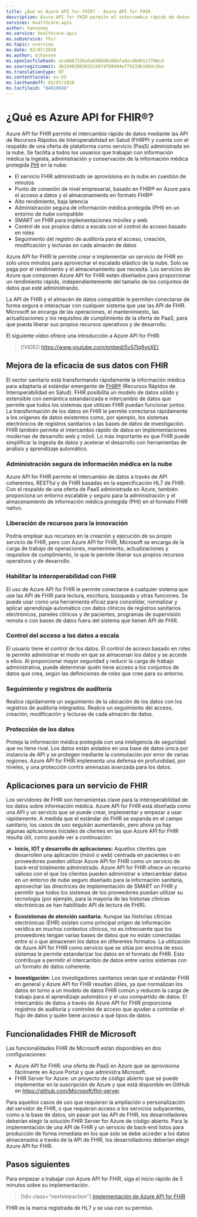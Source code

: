 ```yaml
---
title: ¿Qué es Azure API for FHIR? - Azure API for FHIR
description: Azure API for FHIR permite el intercambio rápido de datos a través de las API de FHIR. Ingiera, administre y conserve información médica protegida (PHI) con un servicio en la nube administrado.
services: healthcare-apis
author: hansenms
ms.service: healthcare-apis
ms.subservice: fhir
ms.topic: overview
ms.date: 02/07/2019
ms.author: mihansen
ms.openlocfilehash: aca0d67326a5a0488d0108efa9acd0d01c7788cd
ms.sourcegitcommit: db2d402883035150f4f89d94ef79219b1604c5ba
ms.translationtype: HT
ms.contentlocale: es-ES
ms.lasthandoff: 02/07/2020
ms.locfileid: "84819936"
---
```

# <a name="what-is-azure-api-for-fhirreg"></a>¿Qué es Azure API for FHIR&reg;?

Azure API for FHIR permite el intercambio rápido de datos mediante las API de Recursos Rápidos de Interoperabilidad en Salud (FHIR®) y cuenta con el respaldo de una oferta de plataforma como servicio (PaaS) administrada en la nube. Se facilita a todos los usuarios que trabajan con información médica la ingesta, administración y conservación de la información médica protegida [PHI](https://www.hhs.gov/answers/hipaa/what-is-phi/index.html) en la nube: 

- El servicio FHIR administrado se aprovisiona en la nube en cuestión de minutos 
- Punto de conexión de nivel empresarial, basado en FHIR® en Azure para el acceso a datos y el almacenamiento en formato FHIR®
- Alto rendimiento, baja latencia
- Administración segura de información médica protegida (PHI) en un entorno de nube compatible
- SMART on FHIR para implementaciones móviles y web
- Control de sus propios datos a escala con el control de acceso basado en roles
- Seguimiento del registro de auditoría para el acceso, creación, modificación y lecturas en cada almacén de datos

Azure API for FHIR le permite crear e implementar un servicio de FHIR en solo unos minutos para aprovechar el escalado elástico de la nube.  Solo se paga por el rendimiento y el almacenamiento que necesita. Los servicios de Azure que componen Azure API for FHIR están diseñados para proporcionar un rendimiento rápido, independientemente del tamaño de los conjuntos de datos que esté administrando.

La API de FHIR y el almacén de datos compatible le permiten conectarse de forma segura e interactuar con cualquier sistema que use las API de FHIR.  Microsoft se encarga de las operaciones, el mantenimiento, las actualizaciones y los requisitos de cumplimiento de la oferta de PaaS, para que pueda liberar sus propios recursos operativos y de desarrollo. 

El siguiente vídeo ofrece una introducción a Azure API for FHIR:

>[!VIDEO https://www.youtube.com/embed/5vS7Iq9vpXE]

## <a name="leveraging-the-power-of-your-data-with-fhir"></a>Mejora de la eficacia de sus datos con FHIR

El sector sanitario está transformando rápidamente la información médica para adaptarla al estándar emergente de [FHIR&reg;](https://hl7.org/fhir) (Recursos Rápidos de Interoperabilidad en Salud). FHIR posibilita un modelo de datos sólido y extensible con semántica estandarizada e intercambio de datos que permite que todos los sistemas que utilizan FHIR puedan funcionar juntos.  La transformación de los datos en FHIR le permite conectarse rápidamente a los orígenes de datos existentes como, por ejemplo, los sistemas electrónicos de registros sanitarios o las bases de datos de investigación. FHIR también permite el intercambio rápido de datos en implementaciones modernas de desarrollo web y móvil. Lo más importante es que FHIR puede simplificar la ingesta de datos y acelerar el desarrollo con herramientas de análisis y aprendizaje automático.  

### <a name="securely-manage-health-data-in-the-cloud"></a>Administración segura de información médica en la nube

Azure API for FHIR permite el intercambio de datos a través de API coherentes, RESTful y de FHIR basadas en la especificación HL7 de FHIR. Con el respaldo de una oferta de PaaS administrada en Azure, también proporciona un entorno escalable y seguro para la administración y el almacenamiento de información médica protegida (PHI) en el formato FHIR nativo.  

### <a name="free-up-your-resources-to-innovate"></a>Liberación de recursos para la innovación

Podría emplear sus recursos en la creación y ejecución de su propio servicio de FHIR, pero con Azure API for FHIR, Microsoft se encarga de la carga de trabajo de operaciones, mantenimiento, actualizaciones y requisitos de cumplimiento, lo que le permite liberar sus propios recursos operativos y de desarrollo.

### <a name="enable-interoperability-with-fhir"></a>Habilitar la interoperabilidad con FHIR

El uso de Azure API for FHIR le permite conectarse a cualquier sistema que use las API de FHIR para lectura, escritura, búsqueda y otras funciones.  Se puede usar como una herramienta eficaz para consolidar, normalizar y aplicar aprendizaje automático con datos clínicos de registros sanitarios electrónicos, paneles clínicos y de pacientes, programas de supervisión remota o con bases de datos fuera del sistema que tienen API de FHIR.

### <a name="control-data-access-at-scale"></a>Control del acceso a los datos a escala

El usuario tiene el control de los datos. El control de acceso basado en roles le permite administrar el modo en que se almacenan los datos y se accede a ellos.  Al proporcionar mayor seguridad y reducir la carga de trabajo administrativa, puede determinar quién tiene acceso a los conjuntos de datos que crea, según las definiciones de roles que cree para su entorno.  

### <a name="audit-logs-and-tracking"></a>Seguimiento y registros de auditoría 

Realice rápidamente un seguimiento de la ubicación de los datos con los registros de auditoría integrados. Realice un seguimiento del acceso, creación, modificación y lecturas de cada almacén de datos.

### <a name="secure-your-data"></a>Protección de los datos

Proteja la información médica protegida con una inteligencia de seguridad que no tiene rival.  Los datos están aislados en una base de datos única por instancia de API y se protegen mediante la conmutación por error de varias regiones. Azure API for FHIR implementa una defensa en profundidad, por niveles, y una protección contra amenazas avanzada para los datos.  

## <a name="applications-for-a-fhir-service"></a>Aplicaciones para un servicio de FHIR

Los servidores de FHIR son herramientas clave para la interoperabilidad de los datos sobre información médica.  Azure API for FHIR está diseñada como una API y un servicio que se puede crear, implementar y empezar a usar rápidamente.  A medida que el estándar de FHIR se expanda en el campo sanitario, los casos de uso seguirán aumentando, pero ahora ya hay algunas aplicaciones iniciales de clientes en las que Azure API for FHIR resulta útil, como puede ver a continuación: 

- **Inicio, IOT y desarrollo de aplicaciones:**  Aquellos clientes que desarrollen una aplicación (móvil o web) centrada en pacientes o en proveedores pueden utilizar Azure API for FHIR como un servicio de back-end totalmente administrado. Azure API for FHIR ofrece un recurso valioso con el que los clientes pueden administrar e intercambiar datos en un entorno de nube seguro diseñado para la información sanitaria, aprovechar las directrices de implementación de SMART on FHIR y permitir que todos los sistemas de los proveedores puedan utilizar su tecnología (por ejemplo, para la mayoría de las historias clínicas electrónicas se han habilitado API de lectura de FHIR).   
- **Ecosistemas de atención sanitaria:**  Aunque las historias clínicas electrónicas (EHR) existen como principal origen de información verídica en muchos contextos clínicos, no es infrecuente que los proveedores tengan varias bases de datos que no están conectadas entre sí o que almacenen los datos en diferentes formatos.  La utilización de Azure API for FHIR como servicio que se sitúa por encima de esos sistemas le permite estandarizar los datos en el formato de FHIR.  Esto contribuye a permitir el intercambio de datos entre varios sistemas con un formato de datos coherente. 

- **Investigación:** Los investigadores sanitarios verán que el estándar FHIR en general y Azure API for FHIR resultan útiles, ya que normalizan los datos en torno a un modelo de datos FHIR común y reducen la carga de trabajo para el aprendizaje automático y el uso compartido de datos.
El intercambio de datos a través de Azure API for FHIR proporciona registros de auditoría y controles de acceso que ayudan a controlar el flujo de datos y quién tiene acceso a qué tipos de datos. 

## <a name="fhir-from-microsoft"></a>Funcionalidades FHIR de Microsoft

Las funcionalidades FHIR de Microsoft están disponibles en dos configuraciones:

* Azure API for FHIR: una oferta de PaaS en Azure que se aprovisiona fácilmente en Azure Portal y que administra Microsoft.
* FHIR Server for Azure: un proyecto de código abierto que se puede implementar en la suscripción de Azure y que está disponible en GitHub en https://github.com/Microsoft/fhir-server.

Para aquellos casos de uso que requieran la ampliación o personalización del servidor de FHIR, o que requieran acceso a los servicios subyacentes, como a la base de datos, sin pasar por las API de FHIR, los desarrolladores deberían elegir la solución FHIR Server for Azure de código abierto.   Para la implementación de una API de FHIR y un servicio de back-end listos para producción de forma inmediata en los que solo se debe acceder a los datos almacenados a través de la API de FHIR, los desarrolladores deberían elegir Azure API for FHIR.

## <a name="next-steps"></a>Pasos siguientes

Para empezar a trabajar con Azure API for FHIR, siga el inicio rápido de 5 minutos sobre su implementación.

>[!div class="nextstepaction"]
>[Implementación de Azure API for FHIR](fhir-paas-portal-quickstart.md)

FHIR es la marca registrada de HL7 y se usa con su permiso.
